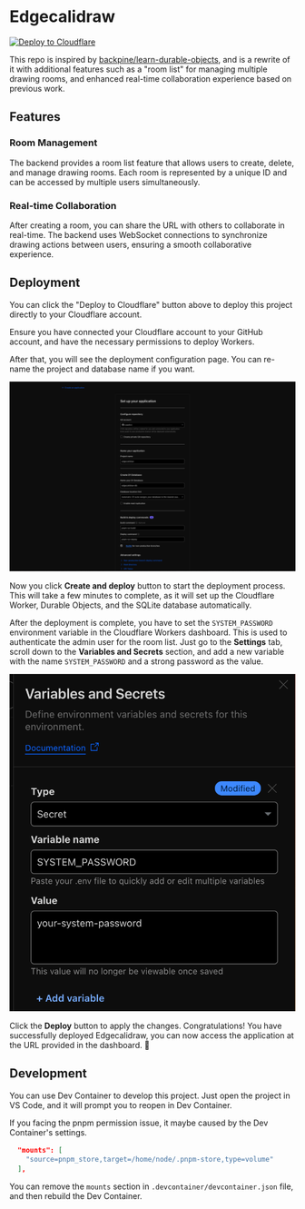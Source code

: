 # Edgecalidraw

[![Deploy to Cloudflare](https://deploy.workers.cloudflare.com/button)](https://deploy.workers.cloudflare.com/?url=https://github.com/LiaoAnn/edgecalidraw)

This repo is inspired by [backpine/learn-durable-objects](https://github.com/backpine/learn-durable-objects), and is a rewrite of it with additional features such as a "room list" for managing multiple drawing rooms, and enhanced real-time collaboration experience based on previous work.

## Features

### Room Management

The backend provides a room list feature that allows users to create, delete, and manage drawing rooms. Each room is represented by a unique ID and can be accessed by multiple users simultaneously.

### Real-time Collaboration

After creating a room, you can share the URL with others to collaborate in real-time. The backend uses WebSocket connections to synchronize drawing actions between users, ensuring a smooth collaborative experience.

## Deployment

You can click the "Deploy to Cloudflare" button above to deploy this project directly to your Cloudflare account.

Ensure you have connected your Cloudflare account to your GitHub account, and have the necessary permissions to deploy Workers.

After that, you will see the deployment configuration page. You can re-name the project and database name if you want.

![Pre-deployment Screenshot](./docs/pre-deployment.png)

Now you click **Create and deploy** button to start the deployment process. This will take a few minutes to complete, as it will set up the Cloudflare Worker, Durable Objects, and the SQLite database automatically.

After the deployment is complete, you have to set the `SYSTEM_PASSWORD` environment variable in the Cloudflare Workers dashboard. This is used to authenticate the admin user for the room list. Just go to the **Settings** tab, scroll down to the **Variables and Secrets** section, and add a new variable with the name `SYSTEM_PASSWORD` and a strong password as the value.

![System Password Screenshot](./docs/system-password-env.png)

Click the **Deploy** button to apply the changes. Congratulations! You have successfully deployed Edgecalidraw, you can now access the application at the URL provided in the dashboard. 🎉

## Development

You can use Dev Container to develop this project. Just open the project in VS Code, and it will prompt you to reopen in Dev Container.

If you facing the pnpm permission issue, it maybe caused by the Dev Container's settings.

```json
  "mounts": [
    "source=pnpm_store,target=/home/node/.pnpm-store,type=volume"
  ],
```

You can remove the `mounts` section in `.devcontainer/devcontainer.json` file, and then rebuild the Dev Container.
